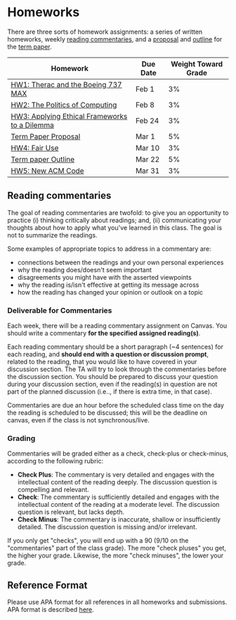 # Homeworks

There are three sorts of homework assignments: a series of written homeworks, weekly [reading commentaries](#reading-commentaries), and a [proposal](paper-proposal) and [outline](paper-outline) for the [term paper](#term-paper).

|Homework|Due Date|Weight Toward Grade|
|----|----|----|
|[HW1: Therac and the Boeing 737 MAX](hw1)|Feb 1|3%|
|[HW2: The Politics of Computing](hw2)|Feb 8|3%|
|[HW3: Applying Ethical Frameworks to a Dilemma](hw3)|Feb 24|3%|
|[Term Paper Proposal](paper-proposal)|Mar 1|5%|
|[HW4: Fair Use](hw4)|Mar 10|3%|
|[Term paper Outline](paper-outline)|Mar 22|5%|
|[HW5: New ACM Code](hw5)|Mar 31|3%|

## Reading commentaries
The goal of reading commentaries are twofold: to give you an opportunity to practice (i) thinking critically about readings; and, (ii) communicating your thoughts about how to apply what you've learned in this class. The goal is not to summarize the readings.

Some examples of appropriate topics to address in a commentary are:
- connections between the readings and your own personal experiences
- why the reading does/doesn't seem important
- disagreements you might have with the asserted viewpoints
- why the reading is/isn't effective at getting its message across
- how the reading has changed your opinion or outlook on a topic

### Deliverable for Commentaries
Each week, there will be a reading commentary assignment on Canvas. You should write a commentary **for the specified assigned reading(s)**.

Each reading commentary should be a short paragraph (~4 sentences) for each reading, and **should end with a question or discussion prompt**, related to the reading, that you would like to have covered in your discussion section.  The TA will try to look through the commentaries before the discussion section.  You should be prepared to discuss your question during your discussion section, even if the reading(s) in question are not part of the planned discussion (i.e.., if there is extra time, in that case).

Commentaries are due an hour before the scheduled class time on the day the reading is scheduled to be discussed; this will be the deadline on canvas, even if the class is not synchronous/live.

### Grading
Commentaries will be graded either as a check, check-plus or check-minus, according to the following rubric:
- **Check Plus**: The commentary is very detailed and engages with the intellectual content of the reading deeply. The discussion question is compelling and relevant.
- **Check**: The commentary is sufficiently detailed and engages with the intellectual content of the reading at a moderate level. The discussion question is relevant, but lacks depth.
- **Check Minus**: The commentary is inaccurate, shallow or insufficiently detailed. The discussion question is missing and/or irrelevant.

If you only get "checks", you will end up with a 90 (9/10 on the "commentaries" part of the class grade). The more "check pluses" you get, the higher your grade. Likewise, the more "check minuses", the lower your grade.

## Reference Format 

Please use APA format for all references in all homeworks and submissions. APA format is described [here](s://www.apastyle.org/).